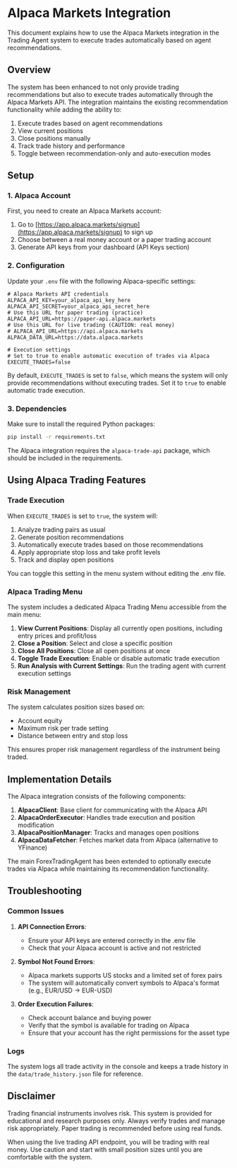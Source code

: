# Alpaca Markets Integration

This document explains how to use the Alpaca Markets integration in the Trading Agent system to execute trades automatically based on agent recommendations.

## Overview

The system has been enhanced to not only provide trading recommendations but also to execute trades automatically through the Alpaca Markets API. The integration maintains the existing recommendation functionality while adding the ability to:

1. Execute trades based on agent recommendations
2. View current positions
3. Close positions manually
4. Track trade history and performance
5. Toggle between recommendation-only and auto-execution modes

## Setup

### 1. Alpaca Account

First, you need to create an Alpaca Markets account:

1. Go to [https://app.alpaca.markets/signup](https://app.alpaca.markets/signup) to sign up
2. Choose between a real money account or a paper trading account
3. Generate API keys from your dashboard (API Keys section)

### 2. Configuration

Update your `.env` file with the following Alpaca-specific settings:

```
# Alpaca Markets API credentials
ALPACA_API_KEY=your_alpaca_api_key_here
ALPACA_API_SECRET=your_alpaca_api_secret_here
# Use this URL for paper trading (practice)
ALPACA_API_URL=https://paper-api.alpaca.markets
# Use this URL for live trading (CAUTION: real money)
# ALPACA_API_URL=https://api.alpaca.markets
ALPACA_DATA_URL=https://data.alpaca.markets

# Execution settings
# Set to true to enable automatic execution of trades via Alpaca
EXECUTE_TRADES=false
```

By default, `EXECUTE_TRADES` is set to `false`, which means the system will only provide recommendations without executing trades. Set it to `true` to enable automatic trade execution.

### 3. Dependencies

Make sure to install the required Python packages:

```bash
pip install -r requirements.txt
```

The Alpaca integration requires the `alpaca-trade-api` package, which should be included in the requirements.

## Using Alpaca Trading Features

### Trade Execution

When `EXECUTE_TRADES` is set to `true`, the system will:

1. Analyze trading pairs as usual
2. Generate position recommendations
3. Automatically execute trades based on those recommendations
4. Apply appropriate stop loss and take profit levels
5. Track and display open positions

You can toggle this setting in the menu system without editing the .env file.

### Alpaca Trading Menu

The system includes a dedicated Alpaca Trading Menu accessible from the main menu:

1. **View Current Positions**: Display all currently open positions, including entry prices and profit/loss
2. **Close a Position**: Select and close a specific position
3. **Close All Positions**: Close all open positions at once
4. **Toggle Trade Execution**: Enable or disable automatic trade execution
5. **Run Analysis with Current Settings**: Run the trading agent with current execution settings

### Risk Management

The system calculates position sizes based on:

- Account equity
- Maximum risk per trade setting
- Distance between entry and stop loss

This ensures proper risk management regardless of the instrument being traded.

## Implementation Details

The Alpaca integration consists of the following components:

1. **AlpacaClient**: Base client for communicating with the Alpaca API
2. **AlpacaOrderExecutor**: Handles trade execution and position modification
3. **AlpacaPositionManager**: Tracks and manages open positions
4. **AlpacaDataFetcher**: Fetches market data from Alpaca (alternative to YFinance)

The main ForexTradingAgent has been extended to optionally execute trades via Alpaca while maintaining its recommendation functionality.

## Troubleshooting

### Common Issues

1. **API Connection Errors**:

   - Ensure your API keys are entered correctly in the .env file
   - Check that your Alpaca account is active and not restricted

2. **Symbol Not Found Errors**:

   - Alpaca markets supports US stocks and a limited set of forex pairs
   - The system will automatically convert symbols to Alpaca's format (e.g., EUR/USD → EUR-USD)

3. **Order Execution Failures**:
   - Check account balance and buying power
   - Verify that the symbol is available for trading on Alpaca
   - Ensure that your account has the right permissions for the asset type

### Logs

The system logs all trade activity in the console and keeps a trade history in the `data/trade_history.json` file for reference.

## Disclaimer

Trading financial instruments involves risk. This system is provided for educational and research purposes only. Always verify trades and manage risk appropriately. Paper trading is recommended before using real funds.

When using the live trading API endpoint, you will be trading with real money. Use caution and start with small position sizes until you are comfortable with the system.
